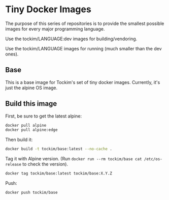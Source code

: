 # Tiny Docker Images

The purpose of this series of repositories is to provide the smallest possible images for every major programming language.

Use the tockim/LANGUAGE:dev images for building/vendoring.

Use the tockim/LANGUAGE images for running (much smaller than the dev ones).

## Base

This is a base image for Tockim's set of tiny docker images. Currently, it's just the alpine OS image.

## Build this image

First, be sure to get the latest alpine:

```sh
docker pull alpine
docker pull alpine:edge
```

Then build it:

```sh
docker build -t tockim/base:latest --no-cache .
```

Tag it with Alpine version.
(Run `docker run --rm tockim/base cat /etc/os-release` to check the version).

```sh
docker tag tockim/base:latest tockim/base:X.Y.Z
```

Push:

```sh
docker push tockim/base
```
